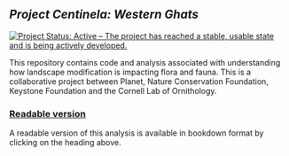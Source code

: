 ## *Project Centinela: Western Ghats*  

<!-- badges: start -->

[![Project Status: Active – The project has reached a stable, usable state and is being actively developed.](https://www.repostatus.org/badges/latest/active.svg)](https://www.repostatus.org/#active) <!-- badges: end -->

This repository contains code and analysis associated with understanding how landscape modification is impacting flora and fauna. This is a collaborative project between Planet, Nature Conservation Foundation, Keystone Foundation and the Cornell Lab of Ornithology.  

### [Readable version](https://vjjan91.github.io/project-centinela-westernGhats/)

A readable version of this analysis is available in bookdown format by clicking on the heading above.  

